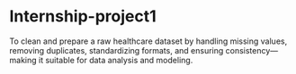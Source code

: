 # Internship-project1
To clean and prepare a raw healthcare dataset by handling missing values, removing duplicates, standardizing formats, and ensuring consistency—making it suitable for data analysis and modeling.

